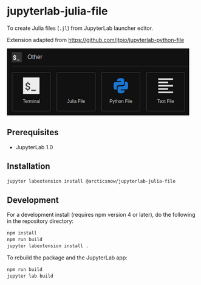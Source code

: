 # jupyterlab-julia-file

To create Julia files (`.jl`) from JupyterLab launcher editor.

Extension adapted from https://github.com/jtpio/jupyterlab-python-file

![screenshot2](./doc/screenshot2.png)

## Prerequisites

* JupyterLab 1.0

## Installation

```bash
jupyter labextension install @arcticsnow/jupyterlab-julia-file
```

## Development

For a development install (requires npm version 4 or later), do the following in the repository directory:

```bash
npm install
npm run build
jupyter labextension install .
```

To rebuild the package and the JupyterLab app:

```bash
npm run build
jupyter lab build
```


